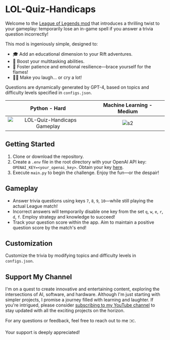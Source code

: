 # LOL-Quiz-Handicaps

Welcome to the [League of Legends mod](https://www.youtube.com/watch?v=0dubIdDAH5Y&t=315s&ab_channel=WrongWayWonders) that introduces a thrilling twist to your gameplay: temporarily lose an in-game spell if you answer a trivia question incorrectly!

This mod is ingeniously simple, designed to:
- 🎓 Add an educational dimension to your Rift adventures.
- 🥷 Boost your multitasking abilities.
- 🧘 Foster patience and emotional resilience—brace yourself for the flames!
- 😵‍💫 Make you laugh... or cry a lot!

Questions are dynamically generated by GPT-4, based on topics and difficulty levels specified in `configs.json`.

Python - Hard           |  Machine Learning - Medium
:-------------------------:|:-------------------------:
![LOL-Quiz-Handicaps Gameplay](https://github.com/DiogoCostaCunha/lol-quiz-handicaps/assets/20799069/625c288d-7502-4d16-b861-35add6acdcce)  |  ![s2](https://github.com/DiogoCostaCunha/lol-quiz-handicaps/assets/20799069/425259f2-0a7a-410f-96ee-42e239f25f64)


## Getting Started

1. Clone or download the repository.
2. Create a `.env` file in the root directory with your OpenAI API key: `OPENAI_KEY=<your_openai_key>`. Obtain your key [here](https://platform.openai.com/overview).
3. Execute `main.py` to begin the challenge. Enjoy the fun—or the despair!

## Gameplay

- Answer trivia questions using keys `7`, `8`, `9`, `10`—while still playing the actual League match!
- Incorrect answers will temporarily disable one key from the set `q`, `w`, `e`, `r`, `d`, `f`. Employ strategy and knowledge to succeed!
- Track your question score within the app. Aim to maintain a positive question score by the match's end!

## Customization

Customize the trivia by modifying topics and difficulty levels in `configs.json`.

## Support My Channel

I'm on a quest to create innovative and entertaining content, exploring the intersections of AI, software, and hardware. Although I'm just starting with simpler projects, I promise a journey filled with learning and laughter. If you're intrigued, please consider [subscribing to my YouTube channel](https://www.youtube.com/channel/UCqnIZIGyH6NgJ8OkJAvZyKg?sub_confirmation=1) to stay updated with all the exciting projects on the horizon.

For any questions or feedback, feel free to reach out to me ✉️.

Your support is deeply appreciated!

